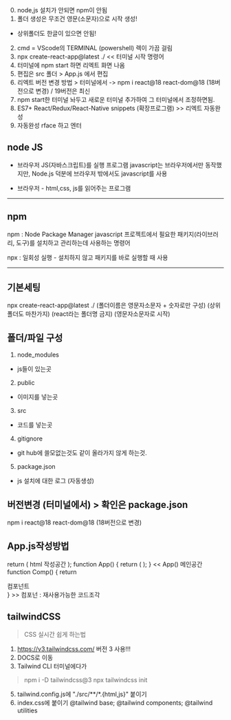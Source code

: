 0. node,js 설치가 안되면 npm이 안됨
1. 폴더 생성은 무조건 영문(소문자)으로 시작 생성!
- 상위폴더도 한글이 있으면 안됨!
2. cmd = VScode의 TERMINAL (powershell) 렉이 가끔 걸림
3. npx create-react-app@latest ./  << 터미널 시작 명령어
4. 터미널에 npm start 하면 리엑트 화면 나옴
5. 편집은  src 폴더 > App.js 에서 편집
6. 리엑트 버전 변경 방법 > 터미널에서 -> npm i react@18 react-dom@18
(18버전으로 변경) / 19버전은 최신
7. npm start한 터미널 놔두고 새로운 터미널 추가하여 그 터미널에서 조정하면됨. 
8. ES7+ React/Redux/React-Native snippets (확장프로그램) >> 리엑트 자동완성
9. 자동완성 rface 하고 엔터

## node JS
- 브라우저 JS(자바스크립트)를 실행 프로그램
javascript는 브라우저에서만 동작했지만,
Node.js 덕분에 브라우저 밖에서도 javascript를 사용

* 브라우저 - html,css, js를 읽어주는 프로그램
---

## npm
npm : Node Package Manager
javascript 프로젝트에서 필요한 패키지(라이브러리, 도구)를 설치하고 관리하는데 사용하는 명령어

npx : 일회성 실행 - 설치하지 않고 패키지를 바로 실행할 때 사용

---

## 기본세팅

npx create-react-app@latest ./
(폴더이름은 영문자소문자 + 숫자로만 구성)
(상위폴더도 마찬가지)
(react라는 폴더명 금지)
(영문자소문자로 시작)

## 폴더/파일 구성

1. node_modules
- js들이 있는곳

2. public
- 이미지를 넣는곳

3. src
- 코드를 넣는곳

4. gitignore
- git hub에 쓸모없는것도 같이 올라가지 않게 하는것.

5. package.json
- js 설치에 대한 로그 (자동생성)

## 버전변경 (터미널에서) > 확인은 package.json
npm i react@18 react-dom@18
(18버전으로 변경)

## App.js작성방법
return (  html 작성공간 );
function App() {
  return (
    <Comp></Comp>
  );
}  << App()  메인공간
function Comp() {
  return <div>컴포넌트</div>
}  >> 컴포넌 : 재사용가능한 코드조각

## tailwindCSS
> CSS 실시간 쉽게 하는법
1. https://v3.tailwindcss.com/
버전 3 사용!!!
2. DOCS로 이동
3. Tailwind CLI
터미널에다가 
>  npm i -D tailwindcss@3
>  npx tailwindcss init
5. tailwind.config.js에 "./src/**/*.{html,js}" 붙이기
6. index.css에 붙이기
@tailwind base;
@tailwind components;
@tailwind utilities